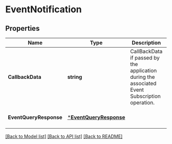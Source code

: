 # EventNotification

## Properties
Name | Type | Description | Notes
------------ | ------------- | ------------- | -------------
**CallbackData** | **string** | CallBackData if passed by the application during the associated Event Subscription operation. | [default to null]
**EventQueryResponse** | [***EventQueryResponse**](EventQueryResponse.md) |  | [optional] [default to null]

[[Back to Model list]](../README.md#documentation-for-models) [[Back to API list]](../README.md#documentation-for-api-endpoints) [[Back to README]](../README.md)


